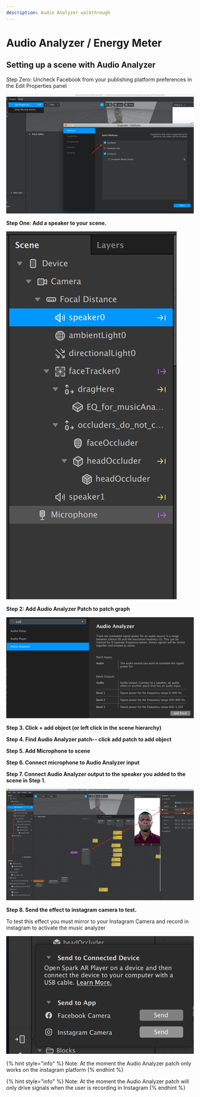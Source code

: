 ```yaml
---
description: Audio Analyzer walkthrough
---
```


# Audio Analyzer / Energy Meter

## Setting up a scene with Audio Analyzer

Step Zero: Uncheck Facebook from your publishing platform preferences in the Edit Properties panel

![uncheck Facebook from Select Platforms](.gitbook/assets/2020-05-27-at-2.12.35-pm.jpg)

**Step One: Add a speaker to your scene.**

![add Speaker for audio analyzer to receive audio](.gitbook/assets/2020-05-27-at-1.49.04-pm.jpg)

**Step 2: Add Audio Analyzer Patch to patch graph**

![Step 4. Find Audio Analyzer patch-- click add patch to add object](.gitbook/assets/2020-05-27-at-1.53.25-pm%20%281%29.jpg)

**Step 3. Click + add object \(or left click in the scene hierarchy\)** 

**Step 4. Find Audio Analyzer patch-- click add patch to add object**

**Step 5. Add Microphone to scene**

**Step 6. Connect microphone to Audio Analyzer input**

**Step 7. Connect Audio Analyzer output to the speaker you added to the scene in Step 1.**

![Step 7. Connect Audio Analyzer output to the speaker you added to the scene in Step 1.](.gitbook/assets/2020-05-27-at-2.02.56-pm.jpg)

**Step 8. Send the effect to instagram camera to test.** 

To test this effect you must mirror to your Instagram Camera and record in instagram to activate the music analyzer 

![Step 8. Send the effect to instagram camera to test. ](.gitbook/assets/2020-05-27-at-2.11.17-pm.jpg)

{% hint style="info" %}
Note: At the moment the Audio Analyzer patch only works on the instagram platform
{% endhint %}

{% hint style="info" %}
Note: At the moment the Audio Analyzer patch will only drive signals when the user is recording in Instagram
{% endhint %}

